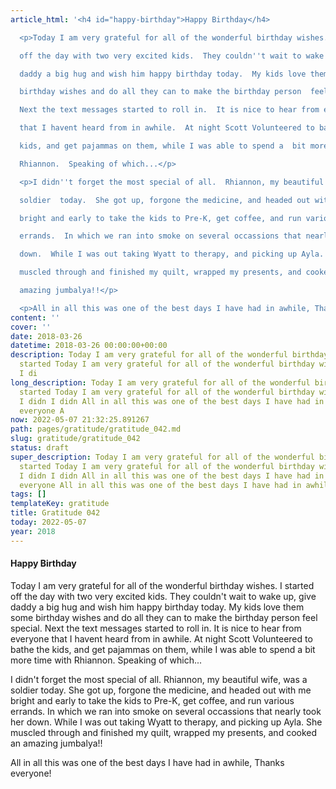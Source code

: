```yaml
---
article_html: '<h4 id="happy-birthday">Happy Birthday</h4>

  <p>Today I am very grateful for all of the wonderful birthday wishes.  I started

  off the day with two very excited kids.  They couldn''t wait to wake up, give

  daddy a big hug and wish him happy birthday today.  My kids love them some

  birthday wishes and do all they can to make the birthday person  feel special.

  Next the text messages started to roll in.  It is nice to hear from everyone

  that I havent heard from in awhile.  At night Scott Volunteered to bathe the

  kids, and get pajammas on them, while I was able to spend a  bit more time with

  Rhiannon.  Speaking of which...</p>

  <p>I didn''t forget the most special of all.  Rhiannon, my beautiful wife, was a

  soldier  today.  She got up, forgone the medicine, and headed out with me

  bright and early to take the kids to Pre-K, get coffee, and run various

  errands.  In which we ran into smoke on several occassions that nearly took her

  down.  While I was out taking Wyatt to therapy, and picking up Ayla.  She

  muscled through and finished my quilt, wrapped my presents, and cooked an

  amazing jumbalya!!</p>

  <p>All in all this was one of the best days I have had in awhile, Thanks everyone!</p>'
content: ''
cover: ''
date: 2018-03-26
datetime: 2018-03-26 00:00:00+00:00
description: Today I am very grateful for all of the wonderful birthday wishes.  I
  started Today I am very grateful for all of the wonderful birthday wishes.  I started
  I di
long_description: Today I am very grateful for all of the wonderful birthday wishes.  I
  started Today I am very grateful for all of the wonderful birthday wishes.  I started
  I didn I didn All in all this was one of the best days I have had in awhile, Thanks
  everyone A
now: 2022-05-07 21:32:25.891267
path: pages/gratitude/gratitude_042.md
slug: gratitude/gratitude_042
status: draft
super_description: Today I am very grateful for all of the wonderful birthday wishes.  I
  started Today I am very grateful for all of the wonderful birthday wishes.  I started
  I didn I didn All in all this was one of the best days I have had in awhile, Thanks
  everyone All in all this was one of the best days I have had in awhile, Thanks everyone
tags: []
templateKey: gratitude
title: Gratitude 042
today: 2022-05-07
year: 2018
---
```


#### Happy Birthday

Today I am very grateful for all of the wonderful birthday wishes.  I started
off the day with two very excited kids.  They couldn't wait to wake up, give
daddy a big hug and wish him happy birthday today.  My kids love them some
birthday wishes and do all they can to make the birthday person  feel special.
Next the text messages started to roll in.  It is nice to hear from everyone
that I havent heard from in awhile.  At night Scott Volunteered to bathe the
kids, and get pajammas on them, while I was able to spend a  bit more time with
Rhiannon.  Speaking of which...

I didn't forget the most special of all.  Rhiannon, my beautiful wife, was a
soldier  today.  She got up, forgone the medicine, and headed out with me
bright and early to take the kids to Pre-K, get coffee, and run various
errands.  In which we ran into smoke on several occassions that nearly took her
down.  While I was out taking Wyatt to therapy, and picking up Ayla.  She
muscled through and finished my quilt, wrapped my presents, and cooked an
amazing jumbalya!!


All in all this was one of the best days I have had in awhile, Thanks everyone!